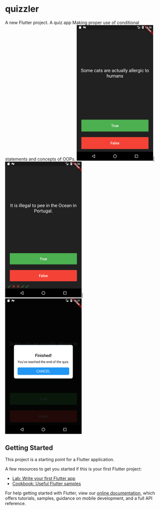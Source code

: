 # quizzler

A new Flutter project.
A quiz app Making proper use of conditional statements and concepts of OOPs.
<img src ="screenshots/1.png" width="250">|<img src ="screenshots/2.png" width="250">|<img src ="screenshots/3.png" width="250">

## Getting Started

This project is a starting point for a Flutter application.

A few resources to get you started if this is your first Flutter project:

- [Lab: Write your first Flutter app](https://flutter.dev/docs/get-started/codelab)
- [Cookbook: Useful Flutter samples](https://flutter.dev/docs/cookbook)

For help getting started with Flutter, view our
[online documentation](https://flutter.dev/docs), which offers tutorials,
samples, guidance on mobile development, and a full API reference.
